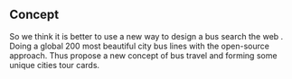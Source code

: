 ## Concept
So we think it is better to use a new way to design a bus search the web . Doing a global 200 most beautiful city bus lines with the open-source approach. Thus propose a new concept of bus travel and forming some unique cities tour cards.
